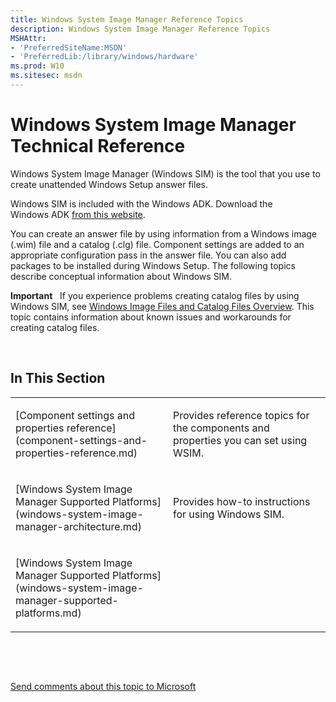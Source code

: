 ```yaml
---
title: Windows System Image Manager Reference Topics
description: Windows System Image Manager Reference Topics
MSHAttr:
- 'PreferredSiteName:MSDN'
- 'PreferredLib:/library/windows/hardware'
ms.prod: W10
ms.sitesec: msdn
---
```


# Windows System Image Manager Technical Reference


Windows System Image Manager (Windows SIM) is the tool that you use to create unattended Windows Setup answer files.

Windows SIM is included with the Windows ADK. Download the Windows ADK [from this website](http://go.microsoft.com/fwlink/p/?LinkID=528384).

You can create an answer file by using information from a Windows image (.wim) file and a catalog (.clg) file. Component settings are added to an appropriate configuration pass in the answer file. You can also add packages to be installed during Windows Setup. The following topics describe conceptual information about Windows SIM.

**Important**  
If you experience problems creating catalog files by using Windows SIM, see [Windows Image Files and Catalog Files Overview](windows-image-files-and-catalog-files-overview.md). This topic contains information about known issues and workarounds for creating catalog files.

 

## In This Section


<table>
<colgroup>
<col width="50%" />
<col width="50%" />
</colgroup>
<tbody>
<tr class="odd">
<td><p>[Component settings and properties reference](component-settings-and-properties-reference.md)</p></td>
<td><p>Provides reference topics for the components and properties you can set using WSIM.</p></td>
</tr>
<tr class="even">
<td><p>[Windows System Image Manager Supported Platforms](windows-system-image-manager-architecture.md)</p></td>
<td><p>Provides how-to instructions for using Windows SIM.</p></td>
</tr>
<tr class="odd">
<td><p>[Windows System Image Manager Supported Platforms](windows-system-image-manager-supported-platforms.md)</p></td>
<td><p></p></td>
</tr>
</tbody>
</table>


 

 

[Send comments about this topic to Microsoft](mailto:wsddocfb@microsoft.com?subject=Documentation%20feedback%20%5Bp_wsim\p_wsim%5D:%20Windows%20System%20Image%20Manager%20Technical%20Reference%20%20RELEASE:%20%2810/17/2016%29&body=%0A%0APRIVACY%20STATEMENT%0A%0AWe%20use%20your%20feedback%20to%20improve%20the%20documentation.%20We%20don't%20use%20your%20email%20address%20for%20any%20other%20purpose,%20and%20we'll%20remove%20your%20email%20address%20from%20our%20system%20after%20the%20issue%20that%20you're%20reporting%20is%20fixed.%20While%20we're%20working%20to%20fix%20this%20issue,%20we%20might%20send%20you%20an%20email%20message%20to%20ask%20for%20more%20info.%20Later,%20we%20might%20also%20send%20you%20an%20email%20message%20to%20let%20you%20know%20that%20we've%20addressed%20your%20feedback.%0A%0AFor%20more%20info%20about%20Microsoft's%20privacy%20policy,%20see%20http://privacy.microsoft.com/en-us/default.aspx. "Send comments about this topic to Microsoft")





